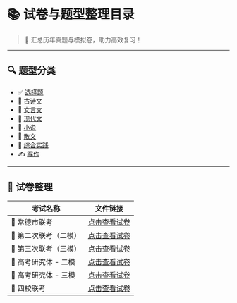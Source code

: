 # 📚 试卷与题型整理目录

> 🧠 汇总历年真题与模拟卷，助力高效复习！

---
## 🔍 题型分类

- ✅ [选择题](选择题.md)
- 📜 [古诗文](古诗文.md)
- 📖 [文言文](文言文.md)
- 📗 [现代文](现代文.md)
- 📕 [小说](小说.md)
- 📙 [散文](散文.md)
- 🧩 [综合实践](综合实践.md)
- ✍️ [写作](写作.md)

---

## 🎯 试卷整理

| 考试名称          | 文件链接                                       |
| ------------- | ------------------------------------------ |
| 📄 常德市联考      | [点击查看试卷](../../../../Resource/常德市联考.pdf)   |
| 📄 第二次联考（二模）  | [点击查看试卷](../../../../Resource/二模.pdf)      |
| 📄 第三次联考（三模）  | [点击查看试卷](../../../../Resource/三模.pdf)      |
| 📘 高考研究体 - 二模 | [点击查看试卷](../../../../Resource/高考研究体二模.pdf) |
| 📘 高考研究体 - 三模 | [点击查看试卷](../../../../Resource/高考研究体三模.pdf) |
| 📗 四校联考       | [点击查看试卷](../../../../Resource/四校联考.pdf)    |
